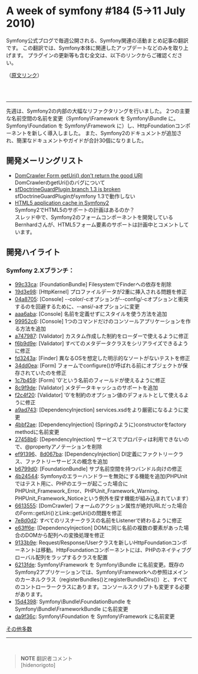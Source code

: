 A week of symfony #184 (5->11 July 2010)
========================================

Symfony公式ブログで毎週公開される、Symfony関連の活動まとめ記事の翻訳です。
この翻訳では、Symfony本体に関連したアップデートなどのみを取り上げます。
プラグインの更新等も含む全文は、以下のリンクからご確認ください。

（[原文リンク](http://www.symfony-project.org/blog/2010/07/11/a-week-of-symfony-184-5-11-july-2010)）

<br />
<br />
<hr />

先週は、Symfony2の内部の大幅なリファクタリングを行いました。
2つの主要な名前空間の名前を変更（Symfony\Framework を Symfony\Bundle に。Symfony\Foundation を Symfony\Framework に）し、HttpFoundationコンポーネントを新しく導入しました。
また、Symfony2のドキュメントが追加され、簡潔なドキュメントやガイドが合計30個になりました。

開発メーリングリスト
--------------------

- [DomCrawler Form getUri() don't return the good URI](http://groups.google.com/group/symfony-devs/browse_thread/thread/ca50e6a82669cc9f)<br />
  DomCrawlerのgetUri()のバグについて
- [sfDoctrineGuardPlugin branch 1.3 is broken](http://groups.google.com/group/symfony-devs/browse_thread/thread/7334606ff8e5a97c)<br />
  sfDoctrineGuardPluginがsymfony 1.3で動作しない
- [HTML5 application cache in Symfony2](http://groups.google.com/group/symfony-devs/browse_thread/thread/1c755c7fd5f24e2a)<br />
  Symfony2でHTML5のサポートの計画はあるのか？<br />
  スレッド中で、Symfony2のフォームコンポーネントを開発しているBernhardさんが、HTML5フォーム要素のサポートは計画中とコメントしています。


開発ハイライト
--------------

### Symfony 2.Xブランチ：

- [99c33ca](http://github.com/symfony/symfony/commit/99c33cadf058fcde2915ca6d97b3a909421eb36e): [FoundationBundle] FilesystemでFinderへの依存を削除
- [19d3e98](http://github.com/symfony/symfony/commit/19d3e9867503beff541e5f91e329f2e74676a025): [HttpKernel] プロファイルデータが2重に挿入される問題を修正
- [04a8705](http://github.com/symfony/symfony/commit/04a87053d17cde142dfe60b4448cb4c009d7c5fb): [Console] --color/-cオプションが--config/-cオプションと衝突するのを回避するために、--ansi/-aオプションに変更
- [aaa6aba](http://github.com/symfony/symfony/commit/aaa6aba60bb8162a7363b5289c1f3bc5f9e5ed7f): [Console] 名前を定義せずにスタイルを使う方法を追加
- [99952c6](http://github.com/symfony/symfony/commit/99952c6042fffeb2ee4a52aa29384723c31e1f28): [Console] 1つのコマンドだけのコンソールアプリケーションを作る方法を追加
- [a747987](http://github.com/symfony/symfony/commit/a747987625fb9e13db83d37bbc775e2f2d44d076): [Validator] カスタム作成した制約をローダーで使えるように修正
- [f6b9d9e](http://github.com/symfony/symfony/commit/f6b9d9e0461ce8fc96f0e2c91ecfa085b666a5ce): [Validator] すべてのメタデータクラスをシリアライズできるように修正
- [fd3243a](http://github.com/symfony/symfony/commit/fd3243a943a76c9959ce2d6712690417e593a5ce): [Finder] 異なるOSを想定した明示的なソートがないテストを修正
- [34dd0ea](http://github.com/symfony/symfony/commit/34dd0ea25b8667ea74d99f23174aba3c9dd76407): [Form] フォームでconfigure()が呼ばれる前にオブジェクトが保存されていたのを修正
- [1c7b459](http://github.com/symfony/symfony/commit/1c7b4597761370c4ee521804e5fcd99efd21cabb): [Form] '0'という名前のフィールドが使えるように修正
- [8c9f9de](http://github.com/symfony/symfony/commit/8c9f9de0863c77922c1240dc409378a3374e59fb): [Validator] メタデータキャッシュのサポートを追加
- [f2c4f20](http://github.com/symfony/symfony/commit/f2c4f20e70e98a76c48ce99c26fabec9430825bf): [Validator] '0'を制約のオプション値のデフォルトとして使えるように修正
- [a9ad743](http://github.com/symfony/symfony/commit/a9ad743006fef13fe757795d44dd16e61135ce94): [DependencyInjection] services.xsdをより厳密になるように変更
- [4bbf2ae](http://github.com/symfony/symfony/commit/4bbf2ae055b264325d5c8ef4136e825b872a5257): [DependencyInjection] (Springのように)constructorをfactory methodに名前変更
- [27458b6](http://github.com/symfony/symfony/commit/27458b653e6600971b34b2d5f1d0c794ad6940eb): [DependencyInjection] サービスでプロパティは利用できないので、@propertyアノテーションを削除
- [ef91396](http://github.com/symfony/symfony/commit/ef913966188e829ade0206d18c8c027db0168745)、[8d067ba](http://github.com/symfony/symfony/commit/8d067bac51f80c3fce8119deaee397b1b1f78c6e): [DependencyInjection] DI定義にファクトリークラス、ファクトリーサービスの概念を追加
- [b6799d0](http://github.com/symfony/symfony/commit/b6799d0d80836f520a983ddc75a59a8ca2a7c9bd): [FoundationBundle] サブ名前空間を持つバンドル向けの修正
- [4b24544](http://github.com/symfony/symfony/commit/4b24544cdabd3817d9bfeab91ff1d9f3f839b6f2): Symfonyのエラーハンドラーを無効にする機能を追加(PHPUnitではテスト用に、PHPのエラーが起こった場合にPHPUnit_Framework_Error、PHPUnit_Framework_Warning、PHPUnit_Framework_Noticeという例外を探す機能が組み込まれています）
- [6613555](http://github.com/symfony/symfony/commit/6613555059e45b745e080a1a13380400f89d85f6): [DomCrawler] フォームのアクション属性が絶対URLだった場合のForm::getUri()とLink::getUri()の問題を修正
- [7e8d0d2](http://github.com/symfony/symfony/commit/7e8d0d2470dc3f8452d22d9657a4c6b91a360c84): すべてのリスナークラスの名前をListenerで終わるように修正
- [e63ff6e](http://github.com/symfony/symfony/commit/e63ff6e04b37ca75f2823cef1e455957552dd002): [DependencyInjection] DOMに同じ名前の複数の要素があった場合のDOMから配列への変換処理を修正
- [9133b9e](http://github.com/symfony/symfony/commit/9133b9e5e44a02400f4e4de989e64809597c6f1f): Request/Response/Userクラスを新しいHttpFoundationコンポーネントは移動。HttpFoundationコンポーネントには、PHPのネイティブグローバル配列をラップするクラスを配置
- [6213fde](http://github.com/symfony/symfony/commit/6213fdefb9324069be77d162bb5c76de14a8c494): Symfony\Framework を Symfony\Bundle に名前変更。既存のSymfony2アプリケーションでは、Symfony\Frameworkへの参照はメインのカーネルクラス（registerBundles()とregisterBundleDirs()）と、すべてのコントローラークラスにあります。コンソールスクリプトも変更する必要があります。
- [15d4398](http://github.com/symfony/symfony/commit/15d439809c524d3478433b93008f90091a47db45): Symfony\Bundle\FoundationBundle を Symfony\Bundle\FrameworkBundle に名前変更
- [da9f36c](http://github.com/symfony/symfony/commit/da9f36ca86611eefaf5634f4d29b9c2167099d1d): Symfony\Foundation を Symfony\Framework に名前変更


[その他多数](http://trac.symfony-project.com/trac/timeline?from=07%2F11%2F2010&daysback=6&milestone=on&ticket=on&changeset=on&update=Update)

<hr />
<br />

> **NOTE**
> 翻訳者コメント<br />
> [hidenorigoto]


